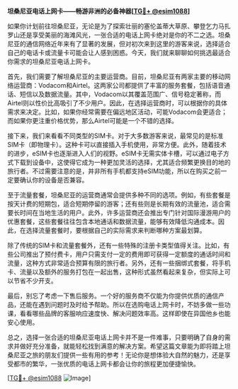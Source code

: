 **坦桑尼亚电话上网卡——畅游非洲的必备神器[[TG💪+ @esim1088](https://t.me/s/esim1088)]**

如果你计划前往坦桑尼亚，无论是为了探索壮丽的塞伦盖蒂大草原、攀登乞力马扎罗山还是享受美丽的海滩风光，一张合适的电话上网卡绝对是你的不二之选。坦桑尼亚的通信网络近年来有了显著的发展，但对初次来到这里的游客来说，选择适合自己的电话卡或流量卡可能会让人感到困惑。今天，我们就来聊聊如何挑选最适合你需求的坦桑尼亚电话上网卡。

首先，我们需要了解坦桑尼亚的主要运营商。目前，坦桑尼亚有两家主要的移动网络运营商：Vodacom和Airtel。这两家公司都提供了丰富的服务套餐，包括语音通话、短信以及数据流量。其中，Vodacom以其覆盖范围广、信号稳定著称，而Airtel则以性价比高吸引了不少用户。因此，在选择运营商时，可以根据你的具体需求来决定。比如，如果你经常需要在偏远地区活动，可能Vodacom会更适合；而如果你更注重价格优势，那么Airtel可能是一个不错的选择。

接下来，我们来看看不同类型的SIM卡。对于大多数游客来说，最常见的是标准SIM卡（即物理卡）。这种卡可以直接插入手机使用，非常方便。此外，随着技术的进步，eSIM卡也逐渐进入人们的视野。eSIM卡无需实体卡槽，可以通过电子方式下载到设备中，这使得它成为一种更加灵活的选择，尤其适合频繁更换目的地的旅行者。不过需要注意的是，并非所有手机都支持eSIM功能，所以在购买之前一定要确认你的设备是否兼容。

至于流量套餐，坦桑尼亚的运营商通常会提供多种不同的选项。例如，有些套餐是按天计费的短期包，适合短期停留的游客；还有些则是长期有效的流量池，适合需要长时间在当地生活的用户。此外，许多运营商还会推出专门针对国际漫游用户的优惠套餐，这些套餐往往包含本地通话和数据流量，能够有效降低沟通成本。因此，在选择流量套餐时，要根据自己的实际需求来判断哪种方案最划算。

除了传统的SIM卡和流量套餐外，还有一些特殊的注册卡类型值得关注。比如，有些公司推出了预付费卡，用户只需支付一定的费用即可获得一定额度的通话时间和流量，这种方式非常适合预算有限的旅行者。另外，还有一些捆绑式套餐，将手机卡、流量以及额外的服务打包在一起出售，这种形式虽然看起来复杂，但实际上可以节省不少开支。

最后，别忘了考虑一下售后服务。一个好的服务商不仅能为你提供优质的通信产品，还能在遇到问题时及时给予帮助。所以在选购电话上网卡时，不妨多做一些功课，看看哪些品牌的客服响应速度快、解决问题效率高。这样即使在异国他乡也能安心使用。

总之，选择一张合适的坦桑尼亚电话上网卡并不是一件难事，只要明确了自身的需求并做好充分准备，就能轻松找到满意的解决方案。希望这篇文章能为即将踏上坦桑尼亚之旅的朋友们提供一些有用的参考！无论你是想体验大自然的魅力，还是享受都市的繁华，一张优质的电话上网卡都会让你的旅程更加便捷愉快。

[[TG💪+ @esim1088](https://t.me/s/esim1088) ![Image](https://i.postimg.cc/4NQfJmqS/Snipaste-2025-05-13-00-14-12.png)]
